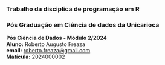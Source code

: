 ### **Trabalho da disciplica de programação em R** ###  
### **Pós Graduação em Ciência de dados da Unicarioca** ###  

**Pós Ciência de Dados - Módulo 2/2024**  
**Aluno:** Roberto Augusto Freaza  
**email:** roberto.freaza@gmail.com  
**Matícula:** 2024000002



